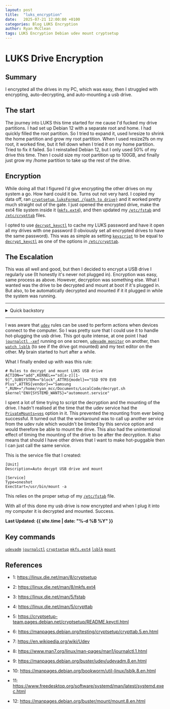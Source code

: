 ```yaml
---
layout: post
title:  "luks_encryption"
date:   2025-07-21 12:00:00 +0100
categories: Blog LUKS Encryption
author: Ryan McClean
tags: LUKS Encryption Debian udev mount cryptsetup 
---
```


# LUKS Drive Encryption

## Summary

I encrypted all the drives in my PC, which was easy, then I struggled with encrypting, auto-decrypting, and auto-mounting a usb drive.

<!--more-->

## The start

The journey into LUKS this time started for me cause I'd fucked my drive partitions.
I had set up Debian 12 with a separate root and home. I had quickly filled the root partition.
So I tried to expand it, used lvresize to shrink the home partition and grow my root partition.
When I used resize2fs on my root, it worked fine, but it fell down when I tried it on my home partition.
Tried to fix it failed. So I reinstalled Debian 12, but I only used 50% of my drive this time.
Then I could size my root partition up to 100GB, and finally just grow my /home partition to take up the rest of the drive.

## Encryption

While doing all that I figured I'd give encrypting the other drives on my system a go. How hard could it be.
Turns out not very hard. I copied my data off, ran [`cryptsetup luksFormat /{path to drive}`][1] and it worked pretty much straight out of the gate.
I just opened the encrypted drive, make the ext4 file system inside it ([`mkfs.ext4`][2]), and then updated my [`/etc/fstab`][3] and [`/etc/crypttab`][4] files.

I opted to use [`decrypt_keyctl`][5] to cache my LUKS password and have it open all my drives with one password (I obviously set all encrypted drives to have the same password).
This was as simple as setting [`keyscript`][6] to be equal to [`decrypt_keyctl`][5] as one of the options in [`/etc/crypttab`][4].

## The Escalation

This was all well and good, but then I decided to encrypt a USB drive I regularly use (It honestly it's never not plugged in).
Encryption was easy, same process as above. However, decryption was something else.
What I wanted was the drive to be decrypted and mount at boot if it's plugged in.
But also, to be automatically decrypted and mounted if it it plugged in while the system was running.

***
<details>
<summary>
Quick backstory


</summary>

I have recently moved to linux from windows, I have used linux a lot, professionally and as a hobby (Rasberry Pi's and such). Linux requires a lot more tinkering than windows, which I prefer, I enjoy the process. Part of this process has involved me fiddling with `udev` rules.
I wanted to get my nintendo switch pro controller to work with my debian install. I got it working in the end, but that leads us back to the main story.


End backstory

</details>

***

I was aware that [`udev`][7] rules can be used to perform actions when devices connect to the computer. So I was pretty sure that I could use it to handle hot-plugging the usb drive. This got quite intense, at one point I had [`journalctl -xef`][8] running on one screen, [`udevadm monitor`][9] on another, then [`watch lsblk`][10] (to see if the drive got mounted) and my text editor on the other. My brain started to hurt after a while.

What I finally ended up with was this rule:

```text
# Rules to decrypt and mount LUKS USB drive
ACTION=="add",KERNEL=="sd[a-z][1-9]",SUBSYSTEM=="block",ATTRS{model}=="SSD 970 EVO Plus",ATTRS{vendor}=="Samsung ",RUN+="/home/ryan_mcc/Documents/LocalCode/decrypt.sh $kernel"ENV{SYSTEMD_WANTS}="automount.service"
```

I spent a lot of time trying to script the decryption and the mounting of the drive. I hadn't realised at the time that the udev service had the [`PrivateMounts=yes`][11] option in it. This prevented the mounting from ever being successful. It turned out that the workaround was to call up another service from the udev rule which wouldn't be limited by this service option and would therefore be able to mount the drive. This also had the unintentional effect of timing the mounting of the drive to be after the decryption. It also means that should I have other drives that I want to make hot-puggable then I can just call the same service.

This is the service file that I created:

```text
[Unit]
Description=Auto decypt USB drive and mount

[Service] 
Type=oneshot
ExecStart=/usr/bin/mount -a
```

This relies on the proper setup of my [`/etc/fstab`][3] file.

With all of this done my usb drive is now encrypted and when I plug it into my computer it is decrypted and mounted. Success. 

**Last Updated: {{ site.time | date: "%-d %B %Y" }}**


## Key commands

[`udevadm`][9]
[`journalctl`][8]
[`cryptsetup`][1]
[`mkfs.ext4`][2]
[`lsblk`][10]
[`mount`][12]

## References

- 1: <https://linux.die.net/man/8/cryptsetup>

[1]: https://linux.die.net/man/8/cryptsetup

- 2: <https://linux.die.net/man/8/mkfs.ext4>

[2]: https://linux.die.net/man/8/mkfs.ext4

- 3: <https://linux.die.net/man/5/fstab>

[3]: https://linux.die.net/man/5/fstab

- 4: <https://linux.die.net/man/5/crypttab>

[4]: https://linux.die.net/man/5/crypttab

- 5: <https://cryptsetup-team.pages.debian.net/cryptsetup/README.keyctl.html>

[5]: https://cryptsetup-team.pages.debian.net/cryptsetup/README.keyctl.html

- 6: <https://manpages.debian.org/testing/cryptsetup/crypttab.5.en.html>

[6]: https://manpages.debian.org/testing/cryptsetup/crypttab.5.en.html

- 7: <https://en.wikipedia.org/wiki/Udev>

[7]: https://en.wikipedia.org/wiki/Udev

- 8: <https://www.man7.org/linux/man-pages/man1/journalctl.1.html>

[8]: https://www.man7.org/linux/man-pages/man1/journalctl.1.html

- 9: <https://manpages.debian.org/buster/udev/udevadm.8.en.html>

[9]: https://manpages.debian.org/buster/udev/udevadm.8.en.html

- 10: <https://manpages.debian.org/bookworm/util-linux/lsblk.8.en.html>

[10]: https://manpages.debian.org/bookworm/util-linux/lsblk.8.en.html

- 11: <https://www.freedesktop.org/software/systemd/man/latest/systemd.exec.html>

[11]: https://www.freedesktop.org/software/systemd/man/latest/systemd.exec.html

- 12: <https://manpages.debian.org/buster/mount/mount.8.en.html>

[12]: https://manpages.debian.org/buster/mount/mount.8.en.html\
